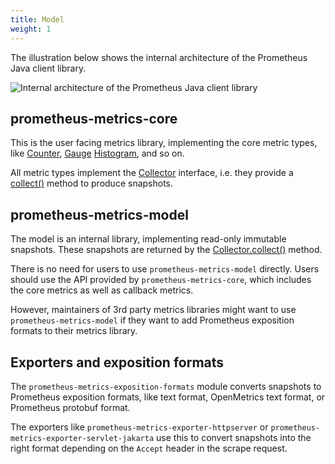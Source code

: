 ```yaml
---
title: Model
weight: 1
---
```


The illustration below shows the internal architecture of the Prometheus Java client library.

![Internal architecture of the Prometheus Java client library](/client_java/images/model.png)

## prometheus-metrics-core

This is the user facing metrics library, implementing the core metric types,
like [Counter](/client_java/api/io/prometheus/metrics/core/metrics/Counter.html), [Gauge](/client_java/api/io/prometheus/metrics/core/metrics/Gauge.html) [Histogram](/client_java/api/io/prometheus/metrics/core/metrics/Histogram.html),
and so on.

All metric types implement
the [Collector](/client_java/api/io/prometheus/metrics/model/registry/Collector.html) interface,
i.e. they provide
a [collect()](</client_java/api/io/prometheus/metrics/model/registry/Collector.html#collect()>)
method to produce snapshots.

## prometheus-metrics-model

The model is an internal library, implementing read-only immutable snapshots. These snapshots are
returned by
the [Collector.collect()](</client_java/api/io/prometheus/metrics/model/registry/Collector.html#collect()>)
method.

There is no need for users to use `prometheus-metrics-model` directly. Users should use the API
provided by `prometheus-metrics-core`, which includes the core metrics as well as callback metrics.

However, maintainers of 3rd party metrics libraries might want to use `prometheus-metrics-model` if
they want to add Prometheus exposition formats to their metrics library.

## Exporters and exposition formats

The `prometheus-metrics-exposition-formats` module converts snapshots to Prometheus exposition
formats, like text format, OpenMetrics text format, or Prometheus protobuf format.

The exporters like `prometheus-metrics-exporter-httpserver` or
`prometheus-metrics-exporter-servlet-jakarta` use this to convert snapshots into the right format
depending on the `Accept` header in the scrape request.
